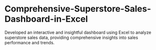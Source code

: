 # Comprehensive-Superstore-Sales-Dashboard-in-Excel
Developed an interactive and insightful dashboard using Excel to analyze superstore sales data, providing comprehensive insights into sales performance and trends.
